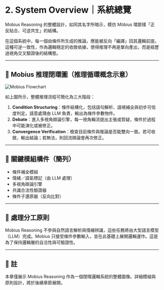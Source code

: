 # 2. System Overview｜系統總覽

Mobius Reasoning 的整體設計，如同其名字所暗示，模仿 Möbius 環那樣「正反貼合、可逆共生」的結構。

在這個系統中，每一個由條件所生成的推論，應能被反向「編譯」回其邏輯前提。這種可逆一致性，作為邏輯穩定的收斂依據，使得推理不再是單向產出，而是經歷過視角交叉驗證後的結構態。

---

## 🧭 Mobius 推理閉環圖（推理循環概念示意）

![Mobius Flowchart](../mobius_flowchart.png)

如上圖所示，整體推理流程可簡化為三大階段：

1. **Condition Structuring**：條件結構化，包括語句解析、語境補全與初步可信度判定。語意處理由 LLM 負責，輸出為條件參數物件。
2. **Debate**：進入多視角辯論引擎，每一視角輪流提出主張或質疑，條件於過程中可能演化或被修正。
3. **Convergence Verification**：檢查目前條件與推論是否能雙向一致。若可收斂，輸出結論；若無法，則回流辯論會再次修正。

---

## 🔧 關鍵模組構件（簡列）

- 條件補全模組
- 情緒／語氣標記（由 LLM 處理）
- 多視角辯論引擎
- 共識合法性驗證器
- 條件子還原器（反向比對）

---

## 🧠 處理分工原則

Mobius Reasoning 不參與自然語言解析與情緒辨識，這些任務將由大型語言模型（LLM）完成。Mobius 只接受條件參數輸入，並在此基礎上展開邏輯運作。這是為了保持邏輯層的自洽性與可驗證性。

---

## 📌 註

本章僅展示 Mobius Reasoning 作為一個閉環邏輯系統的整體圖像。詳細模組與原則設計，將於後續章節展開。